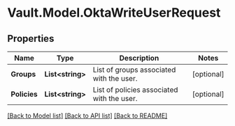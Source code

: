 # Vault.Model.OktaWriteUserRequest

## Properties

Name | Type | Description | Notes
------------ | ------------- | ------------- | -------------
**Groups** | **List&lt;string&gt;** | List of groups associated with the user. | [optional] 
**Policies** | **List&lt;string&gt;** | List of policies associated with the user. | [optional] 


[[Back to Model list]](../README.md#documentation-for-models) [[Back to API list]](../README.md#documentation-for-api-endpoints) [[Back to README]](../README.md)

